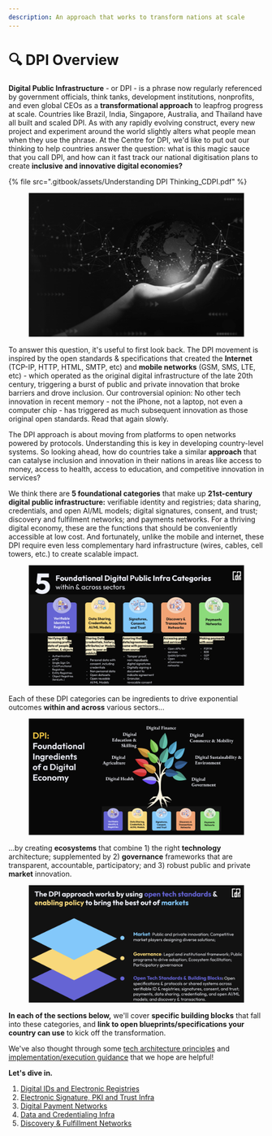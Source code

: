 ```yaml
---
description: An approach that works to transform nations at scale
---
```


# 🔍 DPI Overview

**Digital Public Infrastructure** - or DPI - is a phrase now regularly referenced by government officials, think tanks, development institutions, nonprofits, and even global CEOs as a **transformational approach** to leapfrog progress at scale. Countries like Brazil, India, Singapore, Australia, and Thailand have all built and scaled DPI. As with any rapidly evolving construct, every new project and experiment around the world slightly alters what people mean when they use the phrase. At the Centre for DPI, we'd like to put out our thinking to help countries answer the question: what is this magic sauce that you call DPI, and how can it fast track our national digitisation plans to create **inclusive and innovative digital economies?**

{% file src=".gitbook/assets/Understanding DPI Thinking_CDPI.pdf" %}

<figure><img src=".gitbook/assets/Screenshot 2023-06-15 at 6.59.46 PM.png" alt="" width="563"><figcaption></figcaption></figure>

To answer this question, it's useful to first look back. The DPI movement is inspired by the open standards & specifications that created the **Internet** (TCP-IP, HTTP, HTML, SMTP, etc) and **mobile networks** (GSM, SMS, LTE, etc) - which operated as the original digital infrastructure of the late 20th century, triggering a burst of public and private innovation that broke barriers and drove inclusion. Our controversial opinion: No other tech innovation in recent memory - not the iPhone, not a laptop, not even a computer chip - has triggered as much subsequent innovation as those original open standards. Read that again slowly. &#x20;

The DPI approach is about moving from platforms to open networks powered by protocols. Understanding this is key in developing country-level systems. So looking ahead, how do countries take a similar **approach** that can catalyse inclusion and innovation in their nations in areas like access to money, access to health, access to education, and competitive innovation in services?&#x20;

We think there are **5 foundational categories** that make up **21st-century digital public infrastructure:** verifiable identity and registries; data sharing, credentials, and open AI/ML models;  digital signatures, consent, and trust; discovery and fulfilment networks; and payments networks. For a thriving digital economy, these are the functions that should be conveniently accessible at low cost. And fortunately, unlike the mobile and internet, these DPI require even less complementary hard infrastructure (wires, cables, cell towers, etc.) to create scalable impact.

<figure><img src=".gitbook/assets/Screenshot 2023-06-23 at 10.09.31 PM.png" alt=""><figcaption></figcaption></figure>

Each of these DPI categories can be ingredients to drive exponential outcomes **within and across** various sectors...

<figure><img src=".gitbook/assets/Screenshot 2023-06-23 at 10.37.15 PM.png" alt=""><figcaption></figcaption></figure>

...by creating **ecosystems** that combine 1) the right **technology** architecture; supplemented by 2) **governance** frameworks that are transparent, accountable, participatory; and 3) robust public and private **market** innovation.

<figure><img src=".gitbook/assets/Screenshot 2023-06-23 at 10.40.27 PM.png" alt=""><figcaption></figcaption></figure>

**In each of the sections below,** we'll cover **specific building blocks** that fall into these categories, and **link to open blueprints/specifications your country can use** to kick off the transformation.&#x20;

We've also thought through some [tech architecture principles](technical-notes/dpi-tech-architecture-principles/) and [implementation/execution guidance](technical-notes/dpi-implementation-and-execution-guidance.md) that we hope are helpful!&#x20;

**Let's dive in.**&#x20;

1. [Digital IDs and Electronic Registries](dpi/digital-ids-and-electronic-registries/)
2. [Electronic Signature, PKI and Trust Infra](dpi/electronic-signature-pki-and-trust-infra.md)
3. [Digital Payment Networks](dpi/digital-payment-networks/)
4. [Data and Credentialing Infra](dpi/data-and-credentialing-infra.md)
5. [Discovery & Fulfillment Networks](dpi/discovery-and-fulfillment-networks.md)
